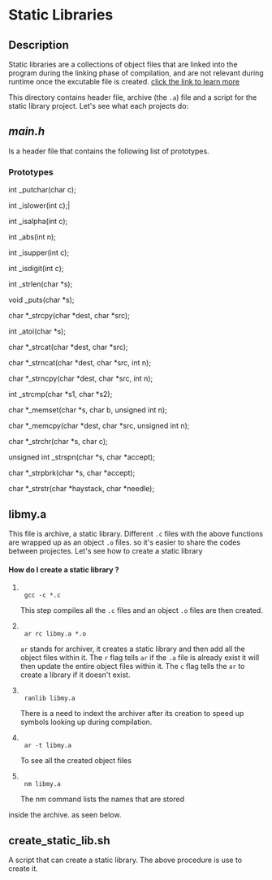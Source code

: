 # **Static Libraries**

## **Description**

Static libraries are a collections of object files that are linked into the program during the linking phase of compilation, and are not relevant during runtime once the excutable file is created. [click the link to learn more](https://docencia.ac.upc.edu/FIB/USO/Bibliografia/unix-c-libraries.html)



This directory contains header file, archive (the `.a`) file and a script for the static library project. Let's see what each projects do:



## *_main.h_*



Is a header file that contains the following list of prototypes.



### Prototypes 

int _putchar(char c);

int _islower(int c);|

int _isalpha(int c);

int _abs(int n);

int _isupper(int c);

int _isdigit(int c);

int _strlen(char *s);

void _puts(char *s);

char *_strcpy(char *dest, char *src);

int _atoi(char *s);

char *_strcat(char *dest, char *src);

char *_strncat(char *dest, char *src, int n);

char *_strncpy(char *dest, char *src, int n);

int _strcmp(char *s1, char *s2);

char *_memset(char *s, char b, unsigned int n);

char *_memcpy(char *dest, char *src, unsigned int n);

char *_strchr(char *s, char c);

unsigned int _strspn(char *s, char *accept);

char *_strpbrk(char *s, char *accept);

char *_strstr(char *haystack, char *needle);



## **libmy.a**

This file is archive, a static library. Different `.c` files with the above functions are wrapped up as an object `.o` files. so it's easier to share the codes between projectes. Let's see how to create a static library



#### How do I create a static library ?

1. ```

    gcc -c *.c

    ```

    This step compiles all the `.c` files and an object `.o` files are then created.

1. ```

    ar rc libmy.a *.o

    ```

    `ar` stands for archiver, it creates a static library and then add all the object files within it. The `r` flag tells `ar` if the `.a` file is already exist it will then update the entire object files within it. The `c` flag tells the `ar` to create a library if it doesn't exist.

1. ```

    ranlib libmy.a

    ```

    There is a need to indext the archiver after its creation to speed up symbols looking up during compilation.

1. ```

    ar -t libmy.a

    ```

    To see all the created object files

1. ```

    nm libmy.a

    ```

    The nm command lists the names that are stored

inside the archive. as seen below.

## **create_static_lib.sh**

A script that can create a static library. The above procedure is use to create it.
